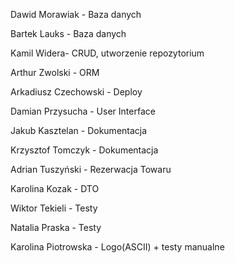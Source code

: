 Dawid Morawiak - Baza danych

Bartek Lauks - Baza danych

Kamil Widera- CRUD, utworzenie repozytorium

Arthur Zwolski - ORM

Arkadiusz Czechowski - Deploy

Damian Przysucha - User Interface

Jakub Kasztelan - Dokumentacja

Krzysztof Tomczyk - Dokumentacja

Adrian Tuszyński - Rezerwacja Towaru

Karolina Kozak - DTO

Wiktor Tekieli - Testy

Natalia Praska - Testy

Karolina Piotrowska - Logo(ASCII) + testy manualne
